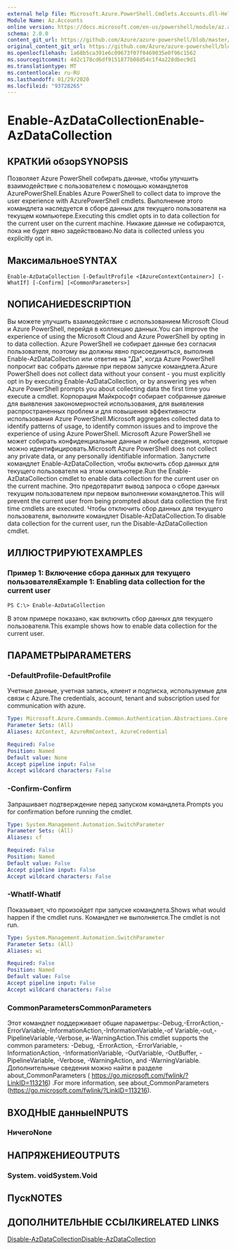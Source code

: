 ```yaml
---
external help file: Microsoft.Azure.PowerShell.Cmdlets.Accounts.dll-Help.xml
Module Name: Az.Accounts
online version: https://docs.microsoft.com/en-us/powershell/module/az.accounts/enable-azdatacollection
schema: 2.0.0
content_git_url: https://github.com/Azure/azure-powershell/blob/master/src/Accounts/Accounts/help/Enable-AzDataCollection.md
original_content_git_url: https://github.com/Azure/azure-powershell/blob/master/src/Accounts/Accounts/help/Enable-AzDataCollection.md
ms.openlocfilehash: 1a68b5ca391e6c09673f07f0469035e0f96c1562
ms.sourcegitcommit: 4d2c178cd6df9151877b08d54c1f4a228dbec9d1
ms.translationtype: MT
ms.contentlocale: ru-RU
ms.lasthandoff: 01/29/2020
ms.locfileid: "93728265"
---
```

# <span data-ttu-id="e50a1-101">Enable-AzDataCollection</span><span class="sxs-lookup"><span data-stu-id="e50a1-101">Enable-AzDataCollection</span></span>

## <span data-ttu-id="e50a1-102">КРАТКИй обзор</span><span class="sxs-lookup"><span data-stu-id="e50a1-102">SYNOPSIS</span></span>
<span data-ttu-id="e50a1-103">Позволяет Azure PowerShell собирать данные, чтобы улучшить взаимодействие с пользователем с помощью командлетов AzurePowerShell.</span><span class="sxs-lookup"><span data-stu-id="e50a1-103">Enables Azure PowerShell to collect data to improve the user experience with AzurePowerShell cmdlets.</span></span>
<span data-ttu-id="e50a1-104">Выполнение этого командлета наследуется в сборе данных для текущего пользователя на текущем компьютере.</span><span class="sxs-lookup"><span data-stu-id="e50a1-104">Executing this cmdlet opts in to data collection for the current user on the current machine.</span></span>
<span data-ttu-id="e50a1-105">Никакие данные не собираются, пока не будет явно задействовано.</span><span class="sxs-lookup"><span data-stu-id="e50a1-105">No data is collected unless you explicitly opt in.</span></span>

## <span data-ttu-id="e50a1-106">Максимальное</span><span class="sxs-lookup"><span data-stu-id="e50a1-106">SYNTAX</span></span>

```
Enable-AzDataCollection [-DefaultProfile <IAzureContextContainer>] [-WhatIf] [-Confirm] [<CommonParameters>]
```

## <span data-ttu-id="e50a1-107">NОПИСАНИЕ</span><span class="sxs-lookup"><span data-stu-id="e50a1-107">DESCRIPTION</span></span>
<span data-ttu-id="e50a1-108">Вы можете улучшить взаимодействие с использованием Microsoft Cloud и Azure PowerShell, перейдя в коллекцию данных.</span><span class="sxs-lookup"><span data-stu-id="e50a1-108">You can improve the experience of using the Microsoft Cloud and Azure PowerShell by opting in to data collection.</span></span>
<span data-ttu-id="e50a1-109">Azure PowerShell не собирает данные без согласия пользователя, поэтому вы должны явно присоединиться, выполнив Enable-AzDataCollection или ответив на "Да", когда Azure PowerShell попросит вас собрать данные при первом запуске командлета.</span><span class="sxs-lookup"><span data-stu-id="e50a1-109">Azure PowerShell does not collect data without your consent - you must explicitly opt in by executing Enable-AzDataCollection, or by answering yes when Azure PowerShell prompts you about collecting data the first time you execute a cmdlet.</span></span>
<span data-ttu-id="e50a1-110">Корпорация Майкрософт собирает собранные данные для выявления закономерностей использования, для выявления распространенных проблем и для повышения эффективности использования Azure PowerShell.</span><span class="sxs-lookup"><span data-stu-id="e50a1-110">Microsoft aggregates collected data to identify patterns of usage, to identify common issues and to improve the experience of using Azure PowerShell.</span></span>
<span data-ttu-id="e50a1-111">Microsoft Azure PowerShell не может собирать конфиденциальные данные и любые сведения, которые можно идентифицировать.</span><span class="sxs-lookup"><span data-stu-id="e50a1-111">Microsoft Azure PowerShell does not collect any private data, or any personally identifiable information.</span></span>
<span data-ttu-id="e50a1-112">Запустите командлет Enable-AzDataCollection, чтобы включить сбор данных для текущего пользователя на этом компьютере.</span><span class="sxs-lookup"><span data-stu-id="e50a1-112">Run the Enable-AzDataCollection cmdlet to enable data collection for the current user on the current machine.</span></span>
<span data-ttu-id="e50a1-113">Это предотвратит вывод запроса о сборе данных текущим пользователем при первом выполнении командлетов.</span><span class="sxs-lookup"><span data-stu-id="e50a1-113">This will prevent the current user from being prompted about data collection the first time cmdlets are executed.</span></span>
<span data-ttu-id="e50a1-114">Чтобы отключить сбор данных для текущего пользователя, выполните командлет Disable-AzDataCollection.</span><span class="sxs-lookup"><span data-stu-id="e50a1-114">To disable data collection for the current user, run the Disable-AzDataCollection cmdlet.</span></span>

## <span data-ttu-id="e50a1-115">ИЛЛЮСТРИРУЮТ</span><span class="sxs-lookup"><span data-stu-id="e50a1-115">EXAMPLES</span></span>

### <span data-ttu-id="e50a1-116">Пример 1: Включение сбора данных для текущего пользователя</span><span class="sxs-lookup"><span data-stu-id="e50a1-116">Example 1: Enabling data collection for the current user</span></span>
```
PS C:\> Enable-AzDataCollection
```

<span data-ttu-id="e50a1-117">В этом примере показано, как включить сбор данных для текущего пользователя.</span><span class="sxs-lookup"><span data-stu-id="e50a1-117">This example shows how to enable data collection for the current user.</span></span>

## <span data-ttu-id="e50a1-118">ПАРАМЕТРЫ</span><span class="sxs-lookup"><span data-stu-id="e50a1-118">PARAMETERS</span></span>

### <span data-ttu-id="e50a1-119">-DefaultProfile</span><span class="sxs-lookup"><span data-stu-id="e50a1-119">-DefaultProfile</span></span>
<span data-ttu-id="e50a1-120">Учетные данные, учетная запись, клиент и подписка, используемые для связи с Azure.</span><span class="sxs-lookup"><span data-stu-id="e50a1-120">The credentials, account, tenant and subscription used for communication with azure.</span></span>

```yaml
Type: Microsoft.Azure.Commands.Common.Authentication.Abstractions.Core.IAzureContextContainer
Parameter Sets: (All)
Aliases: AzContext, AzureRmContext, AzureCredential

Required: False
Position: Named
Default value: None
Accept pipeline input: False
Accept wildcard characters: False
```

### <span data-ttu-id="e50a1-121">-Confirm</span><span class="sxs-lookup"><span data-stu-id="e50a1-121">-Confirm</span></span>
<span data-ttu-id="e50a1-122">Запрашивает подтверждение перед запуском командлета.</span><span class="sxs-lookup"><span data-stu-id="e50a1-122">Prompts you for confirmation before running the cmdlet.</span></span>

```yaml
Type: System.Management.Automation.SwitchParameter
Parameter Sets: (All)
Aliases: cf

Required: False
Position: Named
Default value: False
Accept pipeline input: False
Accept wildcard characters: False
```

### <span data-ttu-id="e50a1-123">-WhatIf</span><span class="sxs-lookup"><span data-stu-id="e50a1-123">-WhatIf</span></span>
<span data-ttu-id="e50a1-124">Показывает, что произойдет при запуске командлета.</span><span class="sxs-lookup"><span data-stu-id="e50a1-124">Shows what would happen if the cmdlet runs.</span></span> <span data-ttu-id="e50a1-125">Командлет не выполняется.</span><span class="sxs-lookup"><span data-stu-id="e50a1-125">The cmdlet is not run.</span></span>

```yaml
Type: System.Management.Automation.SwitchParameter
Parameter Sets: (All)
Aliases: wi

Required: False
Position: Named
Default value: False
Accept pipeline input: False
Accept wildcard characters: False
```

### <span data-ttu-id="e50a1-126">CommonParameters</span><span class="sxs-lookup"><span data-stu-id="e50a1-126">CommonParameters</span></span>
<span data-ttu-id="e50a1-127">Этот командлет поддерживает общие параметры:-Debug,-ErrorAction,-ErrorVariable,-InformationAction,-InformationVariable,-of Variable,-out,-PipelineVariable,-Verbose, и-WarningAction.</span><span class="sxs-lookup"><span data-stu-id="e50a1-127">This cmdlet supports the common parameters: -Debug, -ErrorAction, -ErrorVariable, -InformationAction, -InformationVariable, -OutVariable, -OutBuffer, -PipelineVariable, -Verbose, -WarningAction, and -WarningVariable.</span></span> <span data-ttu-id="e50a1-128">Дополнительные сведения можно найти в разделе about_CommonParameters ( https://go.microsoft.com/fwlink/?LinkID=113216) .</span><span class="sxs-lookup"><span data-stu-id="e50a1-128">For more information, see about_CommonParameters (https://go.microsoft.com/fwlink/?LinkID=113216).</span></span>

## <span data-ttu-id="e50a1-129">ВХОДНЫЕ данные</span><span class="sxs-lookup"><span data-stu-id="e50a1-129">INPUTS</span></span>

### <span data-ttu-id="e50a1-130">Ничего</span><span class="sxs-lookup"><span data-stu-id="e50a1-130">None</span></span>

## <span data-ttu-id="e50a1-131">НАПРЯЖЕНИЕ</span><span class="sxs-lookup"><span data-stu-id="e50a1-131">OUTPUTS</span></span>

### <span data-ttu-id="e50a1-132">System. void</span><span class="sxs-lookup"><span data-stu-id="e50a1-132">System.Void</span></span>

## <span data-ttu-id="e50a1-133">Пуск</span><span class="sxs-lookup"><span data-stu-id="e50a1-133">NOTES</span></span>

## <span data-ttu-id="e50a1-134">ДОПОЛНИТЕЛЬНЫЕ ССЫЛКИ</span><span class="sxs-lookup"><span data-stu-id="e50a1-134">RELATED LINKS</span></span>

[<span data-ttu-id="e50a1-135">Disable-AzDataCollection</span><span class="sxs-lookup"><span data-stu-id="e50a1-135">Disable-AzDataCollection</span></span>](./Disable-AzDataCollection.md)

